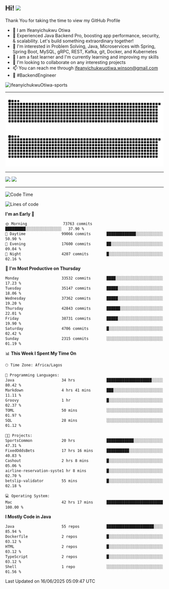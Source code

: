 <!-- BLOG-POST-LIST:START --><!-- BLOG-POST-LIST:END -->

## Hi! <img src="https://media.giphy.com/media/hvRJCLFzcasrR4ia7z/giphy.gif" width="4%"> 

Thank You for taking the time to view my GitHub Profile

- 👋 I am Ifeanyichukwu Otiwa
- 🚀 Experienced Java Backend Pro, boosting app performance, security, & scalability. Let's build something extraordinary together!
- 👀 I'm interested in Problem Solving, Java, Microservices with Spring, Spring Boot, MySQL, gRPC, REST, Kafka, git, Docker, and Kubernetes
- 🌱 I am a fast learner and I'm currently learning and improving my skills
- 💞️ I'm looking to collaborate on any interesting projects
- 📫 You can reach me through ifeanyichukwuotiwa.winson@gmail.com
- 🚀 #BackendEngineer

<p align="left" marginTop="10px"> <img src="https://komarev.com/ghpvc/?username=ifeanyichukwuOtiwa-sports&label=Profile%20views&color=0e75b6&style=for-the-badge" alt="ifeanyichukwuOtiwa-sports" /> </p>

***

<!--🐍📈SNAKEGRAPH / 🌐WEBSITE: https://github.com/Platane/snk -->
![github contribution grid snake animation](https://raw.githubusercontent.com/ifeanyichukwuOtiwa-sports/ifeanyichukwuOtiwa-sports/output/github-contribution-grid-snake-dark.svg#gh-dark-mode-only)![github contribution grid snake animation](https://raw.githubusercontent.com/ifeanyichukwuOtiwa-sports/ifeanyichukwuOtiwa-sports/output/github-contribution-grid-snake.svg#gh-light-mode-only)

***

<p float="left">
  <img float="left" src="https://github-readme-stats.vercel.app/api?username=ifeanyichukwuOtiwa-sports&count_private=true&include_all_commits=true&theme=react&show_icons=true" />
  <img float="right" src="https://github-readme-stats.vercel.app/api/top-langs/?username=ifeanyichukwuOtiwa-sports&layout=compact&show_icons=true&theme=react" /> 
</p>

***



<!--START_SECTION:waka-->
![Code Time](http://img.shields.io/badge/Code%20Time-3%2C827%20hrs%208%20mins-blue)

![Lines of code](https://img.shields.io/badge/From%20Hello%20World%20I%27ve%20Written-52.8%20million%20lines%20of%20code-blue)

**I'm an Early 🐤** 

```text
🌞 Morning                73763 commits       █████████░░░░░░░░░░░░░░░░   37.90 % 
🌆 Daytime                99066 commits       █████████████░░░░░░░░░░░░   50.90 % 
🌃 Evening                17600 commits       ██░░░░░░░░░░░░░░░░░░░░░░░   09.04 % 
🌙 Night                  4207 commits        █░░░░░░░░░░░░░░░░░░░░░░░░   02.16 % 
```
📅 **I'm Most Productive on Thursday** 

```text
Monday                   33532 commits       ████░░░░░░░░░░░░░░░░░░░░░   17.23 % 
Tuesday                  35147 commits       █████░░░░░░░░░░░░░░░░░░░░   18.06 % 
Wednesday                37362 commits       █████░░░░░░░░░░░░░░░░░░░░   19.20 % 
Thursday                 42843 commits       ██████░░░░░░░░░░░░░░░░░░░   22.01 % 
Friday                   38731 commits       █████░░░░░░░░░░░░░░░░░░░░   19.90 % 
Saturday                 4706 commits        █░░░░░░░░░░░░░░░░░░░░░░░░   02.42 % 
Sunday                   2315 commits        ░░░░░░░░░░░░░░░░░░░░░░░░░   01.19 % 
```


📊 **This Week I Spent My Time On** 

```text
🕑︎ Time Zone: Africa/Lagos

💬 Programming Languages: 
Java                     34 hrs              ████████████████████░░░░░   80.42 % 
Markdown                 4 hrs 41 mins       ███░░░░░░░░░░░░░░░░░░░░░░   11.11 % 
Groovy                   1 hr                █░░░░░░░░░░░░░░░░░░░░░░░░   02.37 % 
TOML                     50 mins             ░░░░░░░░░░░░░░░░░░░░░░░░░   01.97 % 
SQL                      28 mins             ░░░░░░░░░░░░░░░░░░░░░░░░░   01.12 % 

🐱‍💻 Projects: 
SportsCommon             20 hrs              ████████████░░░░░░░░░░░░░   47.31 % 
FixedOddsBets            17 hrs 16 mins      ██████████░░░░░░░░░░░░░░░   40.83 % 
Cashout                  2 hrs 8 mins        █░░░░░░░░░░░░░░░░░░░░░░░░   05.06 % 
airline-reservation-syste1 hr 8 mins         █░░░░░░░░░░░░░░░░░░░░░░░░   02.70 % 
betslip-validator        55 mins             █░░░░░░░░░░░░░░░░░░░░░░░░   02.18 % 

💻 Operating System: 
Mac                      42 hrs 17 mins      █████████████████████████   100.00 % 
```

**I Mostly Code in Java** 

```text
Java                     55 repos            █████████████████████░░░░   85.94 % 
Dockerfile               2 repos             █░░░░░░░░░░░░░░░░░░░░░░░░   03.12 % 
HTML                     2 repos             █░░░░░░░░░░░░░░░░░░░░░░░░   03.12 % 
TypeScript               2 repos             █░░░░░░░░░░░░░░░░░░░░░░░░   03.12 % 
Shell                    1 repo              ░░░░░░░░░░░░░░░░░░░░░░░░░   01.56 % 
```




 Last Updated on 16/06/2025 05:09:47 UTC
<!--END_SECTION:waka-->

<!--
<p align="center">
![trophy](https://github-profile-trophy.vercel.app/?username=ifeanyichukwuOtiwa-sports&theme=onedark) (https://github.com/ryo-ma/github-profile-trophy)
</p>
-->

<!---
ifeanyi-otiwa/ifeanyi-otiwa is a ✨ special ✨ repository because its `README.md` (this file) appears on your GitHub profile.
You can click the Preview link to take a look at your changes.
--->
